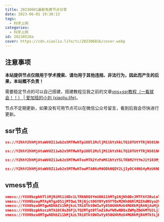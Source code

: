 ```yaml
---
title: 20230601最新免费节点分享
date: 2023-06-01 19:30:13
tags:
  - 科学上网
categories:
  - 科学上网
id: 20230528a
cover: https://cdn.xiaoliu.life/tc/20230601b/cover.webp
---
```


## 注意事项

**本站提供节点仅限用于学术搜索、请勿用于其他违规、非法行为，因此而产生的后果，本站概不负责！**

需要稳定节点的可以自己搭建，搭建教程见我之前的文章[vps+ssr教程（一看就会！！） | 爱加班的小刘 (xiaoliu.life)](https://xiaoliu.life/p/20221014a/)。

节点不定期更新，如果没有可用节点可以在微信公众号留言，看到后我会尽快进行更新。

## ssr节点

```json
ss://Y2hhY2hhMjAtaWV0Zi1wb2x5MTMwNTpiODliMzljMi1kYzhkLTQ1OTUtYTRjNS01NGI0ZmJhYjNmYzJAZnJlZS50aGVtYXJzLnRvcDozMjEwMw

ss://Y2hhY2hhMjAtaWV0Zi1wb2x5MTMwNTpiODliMzljMi1kYzhkLTQ1OTUtYTRjNS01NGI0ZmJhYjNmYzJAZnJlZS50aGVtYXJzLnRvcDozMjEwMg

ss://Y2hhY2hhMjAtaWV0Zi1wb2x5MTMwNToxMTk2YzFmMS1hYzY5LTRkM2YtYmJiYi03MjI1MTczMjMxNzBAMTcyLjEwNS45OC4xNDk6MjA1Mg

ss://Y2hhY2hhMjAtaWV0Zi1wb2x5MTMwNTowMTA0NzM4ODk0QDY2LjIyOC40NS4yMzU6NDAyODc
```

## vmess节点

```json
vmess://YXV0bzpkNTliMjRiMS1iNDc1LTRkNDQtYmU0Ni1hMTg1NjNhODc3MTFAY2RuLnl1bnR1amlzdS5tbDoyMDk1?obfsParam=nanous.ytjs114514.ml&path=/&obfs=websocket&alterId=0
vmess://YXV0bzoyMTAyNTgzOS1jMTQwLTRjNjctOGY0Yy05YTQxM2NhOGRlM2ZAdHVya2V5LmFicmFhay5zaXRlOjIwODc?alterId=0
vmess://YXV0bzo0MTgwNDhhZi1hMjkzLTRiOTktOWIwYy05OGNhMzU4MGRkMjRANjAuMjUxLjMuNzQ6NDc3MTI?alterId=64
vmess://YXV0bzpkNzczNTA1OC0xZGFjLTQ2MTgtOTlmZi0wYWEwNDQxZWMyZDdAMTU2LjIyNS42Ny42OjQ0Mw?obfsParam=www.20163322.xyz&path=/path/1685530089600&obfs=websocket&tls=1&alterId=64
vmess://YXV0bzo0MTgwNDhhZi1hMjkzLTRiOTktOWIwYy05OGNhMzU4MGRkMjRAMTk5LjE4OC4xMTEuNDg6NDQz?obfsParam=www.62317155.xyz&path=/path/1685361567761&obfs=websocket&tls=1&alterId=64
```

